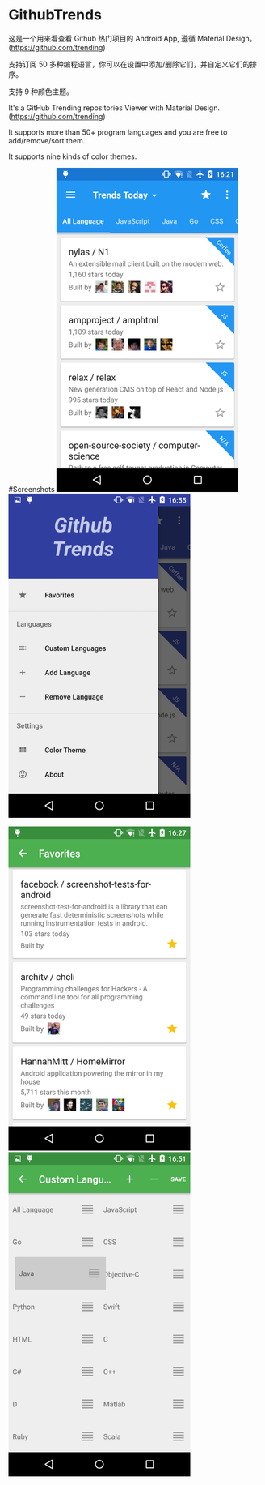 # GithubTrends

这是一个用来看查看 Github 热门项目的 Android App, 遵循 Material Design。 
(https://github.com/trending)

支持订阅 50 多种编程语言，你可以在设置中添加/删除它们，并自定义它们的排序。

支持 9 种颜色主题。

It's a GitHub Trending repositories Viewer with Material Design. (https://github.com/trending)

It supports more than 50+ program languages and you are free to add/remove/sort them. 

It supports nine kinds of color themes.

#Screenshots
<img src="/screenshot/1.png" alt="screenshot" title="screenshot" width="360" height="640" />   <img src="/screenshot/4.png" alt="screenshot" title="screenshot"  width="360" height="640"  />

<img src="/screenshot/3.png" alt="screenshot" title="screenshot"  width="360" height="640"  />   <img src="/screenshot/5.png" alt="screenshot" title="screenshot"  width="360" height="640" />
